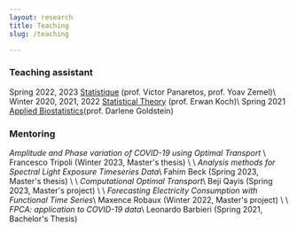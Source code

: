 ```yaml
---
layout: research
title: Teaching 
slug: /teaching

---
```

<h3>Teaching assistant</h3>
Spring  2022, 2023           <a href="https://moodle.epfl.ch/course/view.php?id=10071">Statistique</a> (prof. Victor Panaretos, prof. Yoav Zemel)\
Winter 2020, 2021, 2022      <a href='https://moodle.epfl.ch/course/view.php?id=14238'>Statistical Theory</a> (prof. Erwan Koch)\
Spring 2021                  <a href='http://isa.epfl.ch/imoniteur_ISAP/!itffichecours.htmww_i_matiere=2217230230&ww_x_anneeacad=2301874614&ww_i_section=84482813&ww_i_niveau=2936295&ww_c_langue=fr]'>Applied Biostatistics</a>(prof. Darlene Goldstein)



<h3>Mentoring</h3>
<em> Amplitude and Phase variation of COVID-19 using Optimal Transport </em>\
Francesco Tripoli (Winter 2023, Master's thesis)
\
\
<em> Analysis methods for Spectral Light Exposure Timeseries Data</em>\
Fahim Beck (Spring 2023, Master's thesis)
\
\
<em> Computational Optimal Transport</em>\
Beji Qayis (Spring 2023, Master's project)
\
\
<em> Forecasting Electricity Consumption with Functional Time Series</em>\
Maxence Robaux (Winter 2022, Master's project)
\
\
<em> FPCA: application to COVID-19 data</em>\
Leonardo Barbieri (Spring 2021, Bachelor's Thesis)
